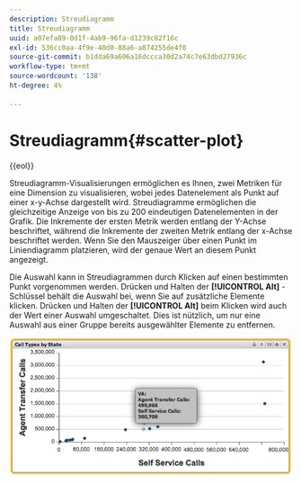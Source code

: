 ```yaml
---
description: Streudiagramm
title: Streudiagramm
uuid: a07efa89-0d1f-4ab9-96fa-d1239c82f16c
exl-id: 536cc0aa-4f9e-40d0-88a6-a874255de4f0
source-git-commit: b1dda69a606a16dccca30d2a74c7e63dbd27936c
workflow-type: tm+mt
source-wordcount: '138'
ht-degree: 4%

---
```


# Streudiagramm{#scatter-plot}

{{eol}}

Streudiagramm-Visualisierungen ermöglichen es Ihnen, zwei Metriken für eine Dimension zu visualisieren, wobei jedes Datenelement als Punkt auf einer x-y-Achse dargestellt wird. Streudiagramme ermöglichen die gleichzeitige Anzeige von bis zu 200 eindeutigen Datenelementen in der Grafik. Die Inkremente der ersten Metrik werden entlang der Y-Achse beschriftet, während die Inkremente der zweiten Metrik entlang der x-Achse beschriftet werden. Wenn Sie den Mauszeiger über einen Punkt im Liniendiagramm platzieren, wird der genaue Wert an diesem Punkt angezeigt.

Die Auswahl kann in Streudiagrammen durch Klicken auf einen bestimmten Punkt vorgenommen werden. Drücken und Halten der **[!UICONTROL Alt]** -Schlüssel behält die Auswahl bei, wenn Sie auf zusätzliche Elemente klicken. Drücken und Halten der **[!UICONTROL Alt]** beim Klicken wird auch der Wert einer Auswahl umgeschaltet. Dies ist nützlich, um nur eine Auswahl aus einer Gruppe bereits ausgewählter Elemente zu entfernen.

![](assets/scatter_plot.png)
